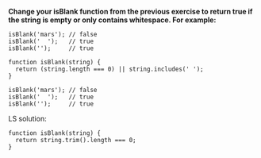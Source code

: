 **Change your isBlank function from the previous exercise to return true if the string is empty or only contains whitespace. For example:**

```
isBlank('mars'); // false
isBlank('  ');   // true
isBlank('');     // true
```

```
function isBlank(string) {
  return (string.length === 0) || string.includes(' ');
}

isBlank('mars'); // false
isBlank('  ');   // true
isBlank('');     // true
```

LS solution:

```
function isBlank(string) {
  return string.trim().length === 0;
}
```
